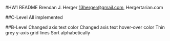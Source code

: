 #HW1 README
Brendan J. Herger
13herger@gmail.com, Hergertarian.com

##C-Level
All implemented

##B-Level
Changed axis text color
Changed axis text hover-over color
Thin grey y-axis grid lines
Sort alphabetically
